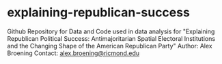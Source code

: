 # explaining-republican-success
Github Repository for Data and Code used in data analysis for "Explaining Republican Political Success: Antimajoritarian Spatial Electoral Institutions and the Changing Shape of the American Republican Party"
Author: Alex Broening
Contact: alex.broening@ricmond.edu
